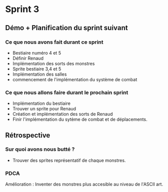 # Sprint 3

## Démo + Planification du sprint suivant

### Ce que nous avons fait durant ce sprint
- Bestiaire numéro 4 et 5
- Définir Renaud
- Implémentation des sorts des monstres 
- Sprite bestiaire 3,4 et 5
- Implémentation des salles
- commencement de l'implémentation du système de combat

### Ce que nous allons faire durant le prochain sprint
- Implémentation du bestiaire 
- Trouver un sprite pour Renaud
- Création et implémentation des sorts de Renaud
- Finir l'implémentation du sytème de combat et de déplacements.

## Rétrospective

### Sur quoi avons nous butté ?
- Trouver des sprites représentatif de chaque monstres.

### PDCA
Amélioration : Inventer des monstres plus accesible au niveau de l'ASCII art.
